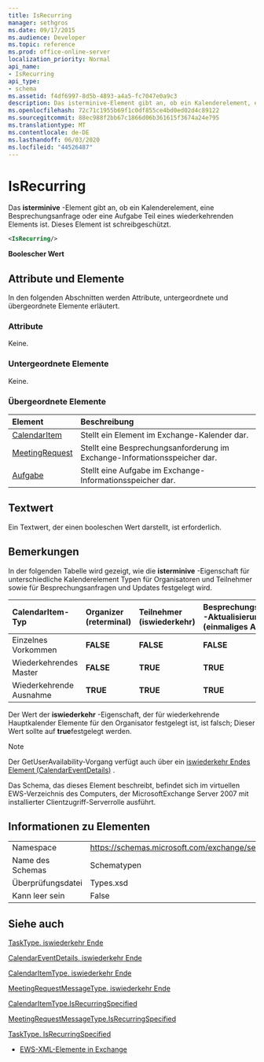 ```yaml
---
title: IsRecurring
manager: sethgros
ms.date: 09/17/2015
ms.audience: Developer
ms.topic: reference
ms.prod: office-online-server
localization_priority: Normal
api_name:
- IsRecurring
api_type:
- schema
ms.assetid: f4df6997-8d5b-4893-a4a5-fc7047e0a9c3
description: Das isterminive-Element gibt an, ob ein Kalenderelement, eine Besprechungsanfrage oder eine Aufgabe Teil eines wiederkehrenden Elements ist. Dieses Element ist schreibgeschützt.
ms.openlocfilehash: 72c71c1955b69f1c0df855ce4bd0ed02d4c89122
ms.sourcegitcommit: 88ec988f2bb67c1866d06b361615f3674a24e795
ms.translationtype: MT
ms.contentlocale: de-DE
ms.lasthandoff: 06/03/2020
ms.locfileid: "44526487"
---
```

# <a name="isrecurring"></a>IsRecurring

Das **isterminive** -Element gibt an, ob ein Kalenderelement, eine Besprechungsanfrage oder eine Aufgabe Teil eines wiederkehrenden Elements ist. Dieses Element ist schreibgeschützt. 
  
```xml
<IsRecurring/>
```

 **Boolescher Wert**
## <a name="attributes-and-elements"></a>Attribute und Elemente

In den folgenden Abschnitten werden Attribute, untergeordnete und übergeordnete Elemente erläutert.
  
### <a name="attributes"></a>Attribute

Keine.
  
### <a name="child-elements"></a>Untergeordnete Elemente

Keine.
  
### <a name="parent-elements"></a>Übergeordnete Elemente

|**Element**|**Beschreibung**|
|:-----|:-----|
|[CalendarItem](calendaritem.md) <br/> |Stellt ein Element im Exchange-Kalender dar.  <br/> |
|[MeetingRequest](meetingrequest.md) <br/> |Stellt eine Besprechungsanforderung im Exchange-Informationsspeicher dar.  <br/> |
|[Aufgabe](task.md) <br/> |Stellt eine Aufgabe im Exchange-Informationsspeicher dar.  <br/> |
   
## <a name="text-value"></a>Textwert

Ein Textwert, der einen booleschen Wert darstellt, ist erforderlich.
  
## <a name="remarks"></a>Bemerkungen

In der folgenden Tabelle wird gezeigt, wie die **isterminive** -Eigenschaft für unterschiedliche Kalenderelement Typen für Organisatoren und Teilnehmer sowie für Besprechungsanfragen und Updates festgelegt wird. 
  
|**CalendarItem-Typ**|**Organizer <br/> (reterminal)**|**Teilnehmer <br/> (iswiederkehr)**|**Besprechungsanfrage/-Aktualisierung <br/> (einmaliges Anmelden)**|
|:-----|:-----|:-----|:-----|
|Einzelnes Vorkommen  <br/> |**FALSE** <br/> |**FALSE** <br/> |**FALSE** <br/> |
|Wiederkehrendes Master  <br/> |**FALSE** <br/> |**TRUE** <br/> |**TRUE** <br/> |
|Wiederkehrende Ausnahme  <br/> |**TRUE** <br/> |**TRUE** <br/> |**TRUE** <br/> |
   
Der Wert der **iswiederkehr** -Eigenschaft, der für wiederkehrende Hauptkalender Elemente für den Organisator festgelegt ist, ist falsch; Dieser Wert sollte auf **true**festgelegt werden. 
  
> [!NOTE]
> Der GetUserAvailability-Vorgang verfügt auch über ein [iswiederkehr Endes Element (CalendarEventDetails)](isrecurring-calendareventdetails.md) . 
  
Das Schema, das dieses Element beschreibt, befindet sich im virtuellen EWS-Verzeichnis des Computers, der MicrosoftExchange Server 2007 mit installierter Clientzugriff-Serverrolle ausführt.
  
## <a name="element-information"></a>Informationen zu Elementen

|||
|:-----|:-----|
|Namespace  <br/> |https://schemas.microsoft.com/exchange/services/2006/types  <br/> |
|Name des Schemas  <br/> |Schematypen  <br/> |
|Überprüfungsdatei  <br/> |Types.xsd  <br/> |
|Kann leer sein  <br/> |False  <br/> |
   
## <a name="see-also"></a>Siehe auch



[TaskType. iswiederkehr Ende](https://msdn.microsoft.com/library/ExchangeWebServices.TaskType.IsRecurring.aspx)
  
[CalendarEventDetails. iswiederkehr Ende](https://msdn.microsoft.com/library/ExchangeWebServices.CalendarEventDetails.IsRecurring.aspx)
  
[CalendarItemType. iswiederkehr Ende](https://msdn.microsoft.com/library/ExchangeWebServices.CalendarItemType.IsRecurring.aspx)
  
[MeetingRequestMessageType. iswiederkehr Ende](https://msdn.microsoft.com/library/ExchangeWebServices.MeetingRequestMessageType.IsRecurring.aspx)
  
[CalendarItemType.IsRecurringSpecified](https://msdn.microsoft.com/library/ExchangeWebServices.CalendarItemType.IsRecurringSpecified.aspx)
  
[MeetingRequestMessageType.IsRecurringSpecified](https://msdn.microsoft.com/library/ExchangeWebServices.MeetingRequestMessageType.IsRecurringSpecified.aspx)
  
[TaskType. IsRecurringSpecified](https://msdn.microsoft.com/library/ExchangeWebServices.TaskType.IsRecurringSpecified.aspx)


- [EWS-XML-Elemente in Exchange](ews-xml-elements-in-exchange.md)

